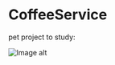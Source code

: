 # CoffeeService 
pet project to study:

![Image alt](https://github.com/Evge-s/CoffeeService/raw/master/Resources/meanstack.png)
